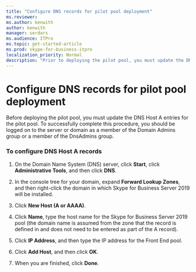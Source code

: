 ```yaml
---
title: "Configure DNS records for pilot pool deployment"
ms.reviewer: 
ms.author: kenwith
author: kenwith
manager: serdars
ms.audience: ITPro
ms.topic: get-started-article
ms.prod: skype-for-business-itpro
localization_priority: Normal
description: "Prior to deploying the pilot pool, you must update the DNS Host A entries for the pilot pool. To successfully complete this procedure, you should be logged on to the server or domain as a member of the Domain Admins group or a member of the DnsAdmins group."
---
```


# Configure DNS records for pilot pool deployment

Before deploying the pilot pool, you must update the DNS Host A entries for the pilot pool. To successfully complete this procedure, you should be logged on to the server or domain as a member of the Domain Admins group or a member of the DnsAdmins group.
  
### To configure DNS Host A records

1. On the Domain Name System (DNS) server, click **Start**, click **Administrative Tools**, and then click **DNS**.
    
2. In the console tree for your domain, expand **Forward Lookup Zones**, and then right-click the domain in which Skype for Business Server 2019 will be installed.
    
3. Click **New Host (A or AAAA)**.
    
4. Click **Name**, type the host name for the Skype for Business Server 2019 pool (the domain name is assumed from the zone that the record is defined in and does not need to be entered as part of the A record).
    
5. Click **IP Address**, and then type the IP address for the Front End pool.
    
6. Click **Add Host**, and then click **OK**. 
    
7. When you are finished, click **Done**.
    

